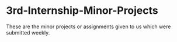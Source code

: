 # 3rd-Internship-Minor-Projects
These are the minor projects or assignments given to us which were submitted weekly.

